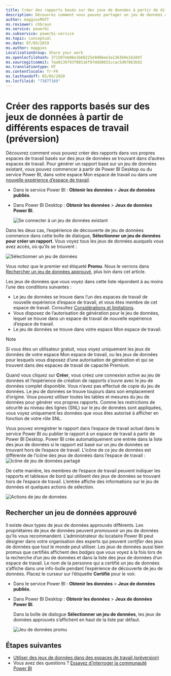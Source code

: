 ```yaml
---
title: Créer des rapports basés sur des jeux de données à partir de différents espaces de travail (préversion) - Power BI
description: Découvrez comment vous pouvez partager un jeu de données avec des utilisateurs dans toute l’organisation. Ils peuvent ensuite générer des rapports basés sur votre jeu de données dans leurs propres espaces de travail.
author: maggiesMSFT
ms.reviewer: chbraun
ms.service: powerbi
ms.subservice: powerbi-service
ms.topic: conceptual
ms.date: 07/03/2019
ms.author: maggies
LocalizationGroup: Share your work
ms.openlocfilehash: 371507eb86e1b68225e9d66ee3a1363b0e163d4f
ms.sourcegitcommit: 7aa0136f93f88516f97ddd8031ccac5d07863b92
ms.translationtype: HT
ms.contentlocale: fr-FR
ms.lasthandoff: 05/05/2020
ms.locfileid: "73877169"
---
```

# <a name="create-reports-based-on-datasets-from-different-workspaces-preview"></a>Créer des rapports basés sur des jeux de données à partir de différents espaces de travail (préversion)

Découvrez comment vous pouvez créer des rapports dans vos propres espaces de travail basés sur des jeux de données se trouvant dans d’autres espaces de travail. Pour générer un rapport basé sur un jeu de données existant, vous pouvez commencer à partir de Power BI Desktop ou du service Power BI, dans votre espace Mon espace de travail ou dans une [nouvelle expérience d’espace de travail](service-create-the-new-workspaces.md).

- Dans le service Power BI : **Obtenir les données** > **Jeux de données publiés**.
- Dans Power BI Desktop : **Obtenir les données** > **Jeux de données Power BI**.

    ![Se connecter à un jeu de données existant](media/service-datasets-across-workspaces/power-bi-connect-dataset-pk.png)
   
Dans les deux cas, l’expérience de découverte de jeu de données commence dans cette boîte de dialogue, **Sélectionner un jeu de données pour créer un rapport**. Vous voyez tous les jeux de données auxquels vous avez accès, où qu’ils se trouvent :

![Sélectionner un jeu de données](media/service-datasets-across-workspaces/power-bi-select-dataset.png)

Vous notez que le premier est étiqueté **Promu**. Nous le verrons dans [Rechercher un jeu de données approuvé](#find-an-endorsed-dataset), plus loin dans cet article.

Les jeux de données que vous voyez dans cette liste répondent à au moins l’une des conditions suivantes :

- Le jeu de données se trouve dans l’un des espaces de travail de nouvelle expérience d’espace de travail, et vous êtes membre de cet espace de travail. Consultez [Considérations et limitations](service-datasets-across-workspaces.md#considerations-and-limitations).
- Vous disposez de l’autorisation de génération pour le jeu de données, lequel se trouve dans un espace de travail de nouvelle expérience d’espace de travail.
- Le jeu de données se trouve dans votre espace Mon espace de travail.

> [!NOTE]
> Si vous êtes un utilisateur gratuit, vous voyez uniquement les jeux de données de votre espace Mon espace de travail, ou les jeux de données pour lesquels vous disposez d’une autorisation de génération et qui se trouvent dans des espaces de travail de capacité Premium.

Quand vous cliquez sur **Créer**, vous créez une connexion active au jeu de données et l’expérience de création de rapports s’ouvre avec le jeu de données complet disponible. Vous n’avez pas effectué de copie du jeu de données. Le jeu de données se trouve toujours dans son emplacement d’origine. Vous pouvez utiliser toutes les tables et mesures du jeu de données pour générer vos propres rapports. Comme les restrictions de sécurité au niveau des lignes (SNL) sur le jeu de données sont appliquées, vous voyez uniquement les données que vous êtes autorisé à afficher en fonction de votre rôle SNL.

Vous pouvez enregistrer le rapport dans l’espace de travail actuel dans le service Power BI ou publier le rapport à un espace de travail à partir de Power BI Desktop. Power BI crée automatiquement une entrée dans la liste des jeux de données si le rapport est basé sur un jeu de données se trouvant hors de l’espace de travail. L’icône de ce jeu de données est différente de l’icône des jeux de données dans l’espace de travail : ![Icône de jeu de données partagé](media/service-datasets-discover-across-workspaces/power-bi-shared-dataset-icon.png)

De cette manière, les membres de l’espace de travail peuvent indiquer les rapports et tableaux de bord qui utilisent des jeux de données se trouvant hors de l’espace de travail. L’entrée affiche des informations sur le jeu de données et quelques actions de sélection.

![Actions de jeu de données](media/service-datasets-across-workspaces/power-bi-dataset-actions.png)

## <a name="find-an-endorsed-dataset"></a>Rechercher un jeu de données approuvé

Il existe deux types de jeux de données approuvés différents. Les propriétaires de jeux de données peuvent *promouvoir* un jeu de données qu’ils vous recommandent. L’administrateur du locataire Power BI peut désigner dans votre organisation des experts qui peuvent *certifier* des jeux de données que tout le monde peut utiliser. Les jeux de données aussi bien promus que certifiés affichent des *badges* que vous voyez à la fois lors de la recherche d’un jeu de données et dans la liste des jeux de données d’un espace de travail. Le nom de la personne qui a certifié un jeu de données s’affiche dans une info-bulle pendant l’expérience de découverte de jeu de données. Placez le curseur sur l’étiquette **Certifié** pour le voir.

- Dans le service Power BI : **Obtenir les données** > **Jeux de données publiés**.
- Dans Power BI Desktop : **Obtenir les données** > **Jeux de données Power BI**.

    Dans la boîte de dialogue **Sélectionner un jeu de données**, les jeux de données approuvés s’affichent en haut de la liste par défaut. 

    ![Jeu de données promu](media/service-datasets-certify-promote/power-bi-dataset-promoted.png)

## <a name="next-steps"></a>Étapes suivantes

- [Utiliser des jeux de données dans des espaces de travail (préversion)](service-datasets-across-workspaces.md)
- Vous avez des questions ? [Essayez d’interroger la communauté Power BI](https://community.powerbi.com/)
